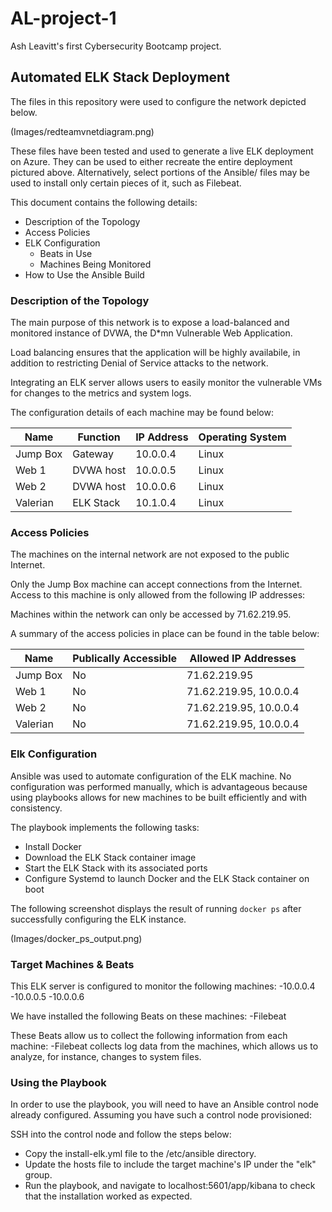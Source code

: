 # AL-project-1
Ash Leavitt's first Cybersecurity Bootcamp project.

## Automated ELK Stack Deployment

The files in this repository were used to configure the network depicted below.

(Images/redteamvnetdiagram.png)

These files have been tested and used to generate a live ELK deployment on Azure. They can be used to either recreate the entire deployment pictured above. Alternatively, select portions of the Ansible/ files may be used to install only certain pieces of it, such as Filebeat.

This document contains the following details:
- Description of the Topology
- Access Policies
- ELK Configuration
  - Beats in Use
  - Machines Being Monitored
- How to Use the Ansible Build


### Description of the Topology

The main purpose of this network is to expose a load-balanced and monitored instance of DVWA, the D*mn Vulnerable Web Application.

Load balancing ensures that the application will be highly availabile, in addition to restricting Denial of Service attacks to the network.

Integrating an ELK server allows users to easily monitor the vulnerable VMs for changes to the metrics and system logs.

The configuration details of each machine may be found below:

| Name     | Function  | IP Address | Operating System |
|----------|-----------|------------|------------------|
| Jump Box | Gateway   | 10.0.0.4   | Linux            |
| Web 1    | DVWA host | 10.0.0.5   | Linux            |
| Web 2    | DVWA host | 10.0.0.6   | Linux            |
| Valerian | ELK Stack | 10.1.0.4   | Linux            |


### Access Policies

The machines on the internal network are not exposed to the public Internet. 

Only the Jump Box machine can accept connections from the Internet. Access to this machine is only allowed from the following IP addresses:

Machines within the network can only be accessed by 71.62.219.95.

A summary of the access policies in place can be found in the table below:

| Name     | Publically Accessible | Allowed IP Addresses   |
|----------|-----------------------|------------------------|
| Jump Box | No                    | 71.62.219.95           |
| Web 1    | No                    | 71.62.219.95, 10.0.0.4 |
| Web 2    | No                    | 71.62.219.95, 10.0.0.4 |
| Valerian | No                    | 71.62.219.95, 10.0.0.4 |


### Elk Configuration

Ansible was used to automate configuration of the ELK machine. No configuration was performed manually, which is advantageous because using playbooks allows for new machines to be built efficiently and with consistency. 

The playbook implements the following tasks:
- Install Docker
- Download the ELK Stack container image
- Start the ELK Stack with its associated ports
- Configure Systemd to launch Docker and the ELK Stack container on boot

The following screenshot displays the result of running `docker ps` after successfully configuring the ELK instance.

(Images/docker_ps_output.png)


### Target Machines & Beats
This ELK server is configured to monitor the following machines:
  -10.0.0.4
  -10.0.0.5
  -10.0.0.6

We have installed the following Beats on these machines:
  -Filebeat
  
These Beats allow us to collect the following information from each machine:
  -Filebeat collects log data from the machines, which allows us to analyze, for instance, changes to system files.


### Using the Playbook
In order to use the playbook, you will need to have an Ansible control node already configured. Assuming you have such a control node provisioned: 

SSH into the control node and follow the steps below:
- Copy the install-elk.yml file to the /etc/ansible directory.
- Update the hosts file to include the target machine's IP under the "elk" group.
- Run the playbook, and navigate to localhost:5601/app/kibana to check that the installation worked as expected.
